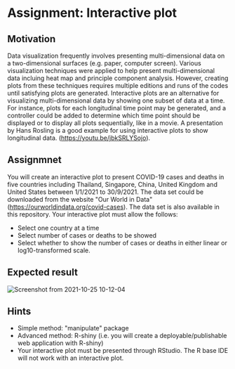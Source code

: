 # Assignment: Interactive plot
## Motivation
Data visualization frequently involves presenting multi-dimensional data on a two-dimensional surfaces (e.g. paper, computer screen). Various visualization techniques were applied to help present multi-dimensional data incluing heat map and principle component analysis. However, creating plots from these techniques requires multiple editions and runs of the codes until satisfying plots are generated. 
Interactive plots are an alternative for visualizing multi-dimensional data by showing one subset of data at a time. For instance, plots for each longitudinal time point may be generated, and a controller could be added to determine which time point should be displayed or to display all plots sequentially, like in a movie. A presentation by Hans Rosling is a good example for using interactive plots to show longitudinal data. (https://youtu.be/jbkSRLYSojo).

## Assignmnet
You will create an interactive plot to present COVID-19 cases and deaths in five countries including Thailand, Singapore, China, United Kingdom and United States between 1/1/2021 to 30/9/2021. The data set could be downloaded from the website "Our World in Data" (https://ourworldindata.org/covid-cases). The data set is also available in this repository.
Your interactive plot must allow the follows:
- Select one country at a time
- Select number of cases or deaths to be showed
- Select whether to show the number of cases or deaths in either linear or log10-transformed scale.


## Expected result
![Screenshot from 2021-10-25 10-12-04](https://user-images.githubusercontent.com/9914505/138635811-5f5e928d-af19-468e-bad3-cef17f1367d5.png)

## Hints
- Simple method: "manipulate" package
- Advanced method: R-shiny (i.e. you will create a deployable/publishable web application with R-shiny)
- Your interactive plot must be presented through RStudio. The R base IDE will not work with an interactive plot.
